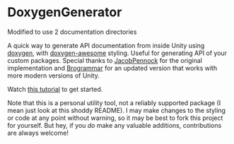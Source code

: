 # DoxygenGenerator

Modified to use 2 documentation directories 

A quick way to generate API documentation from inside Unity using [doxygen](https://www.doxygen.nl/index.html), with [doxygen-awesome](https://github.com/jothepro/doxygen-awesome-css) styling. Useful for generating API of your custom packages. Special thanks to [JacobPennock](https://forum.unity.com/members/jacobpennock.53178/) for the original implementation and [Brogrammar](https://forum.unity.com/members/brogrammar.1045220/) for an updated version that works with more modern versions of Unity.

Watch [this tutorial](https://youtu.be/ltJgXJjS_YQ) to get started.

Note that this is a personal utility tool, not a reliably supported package (I mean just look at this shoddy README). I may make changes to the styling or code at any point without warning, so it may be best to fork this project for yourself. But hey, if you _do_ make any valuable additions, contributions are always welcome!

